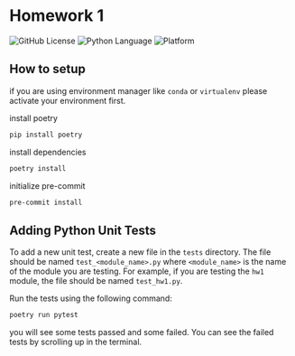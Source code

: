 # Homework 1

![GitHub License](https://img.shields.io/github/license/ncsu-csc510-25spring/hw1)
![Python Language](https://img.shields.io/badge/Language-Python-blue)
![Platform](https://img.shields.io/badge/Platform-ArchLinux-fedcba)

## How to setup

if you are using environment manager like `conda` or `virtualenv` please activate your environment first.

install poetry
```bash
pip install poetry
```

install dependencies
```bash
poetry install
```

initialize pre-commit
```bash
pre-commit install
```

## Adding Python Unit Tests

To add a new unit test, create a new file in the `tests` directory. The file should be named `test_<module_name>.py` where `<module_name>` is the name of the module you are testing. For example, if you are testing the `hw1` module, the file should be named `test_hw1.py`.

Run the tests using the following command:
```bash
poetry run pytest
```

you will see some tests passed and some failed. You can see the failed tests by scrolling up in the terminal.
